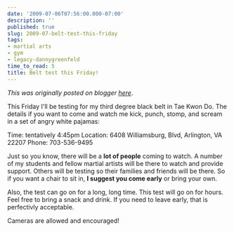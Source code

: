 ```yaml
---
date: '2009-07-06T07:56:00.000-07:00'
description: ''
published: true
slug: 2009-07-belt-test-this-friday
tags:
- martial arts
- gym
- legacy-dannygreenfeld
time_to_read: 5
title: Belt test this Friday!
---
```


*This was originally posted on blogger [here](https://dannygreenfeld.blogspot.com/2009/07/belt-test-this-friday.html)*.

This Friday I'll be testing for my third degree black belt in Tae Kwon Do. The details if you want to come and watch me kick, punch, stomp, and scream in a set of angry white pajamas:

Time: tentatively 4:45pm
Location: 6408 Williamsburg, Blvd, Arlington, VA 22207
Phone: 703-536-9495

Just so you know, there will be a <span style="font-weight: bold;">lot of people</span> coming to watch. A number of my students and fellow martial artists will be there to watch and provide support. Others will be testing so their families and friends will be there. So if you want a chair to sit in, <span style="font-weight: bold;">I suggest you come early</span> or bring your own.

Also, the test can go on for a long, long time. This test will go on for hours. Feel free to bring a snack and drink. If you need to leave early, that is perfectivly acceptable.

Cameras are allowed and encouraged!